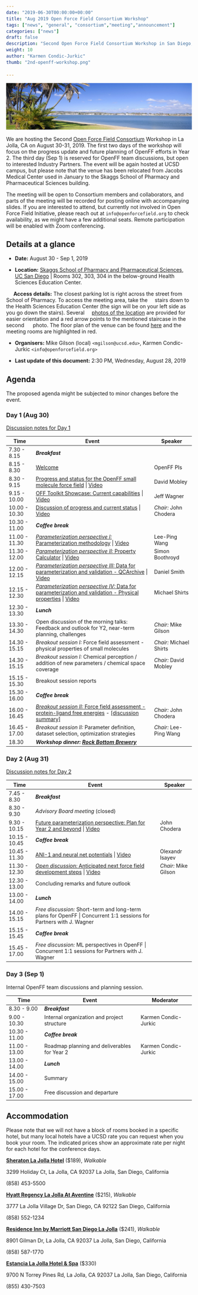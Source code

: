 ```yaml
---
date: "2019-06-30T00:00:00+00:00"
title: "Aug 2019 Open Force Field Consortium Workshop"
tags: ["news", "general", "consortium","meeting","announcement"]
categories: ["news"]
draft: false
description: "Second Open Force Field Consortium Workshop in San Diego, August 30-31 (Sep 1), 2019."
weight: 10
author: "Karmen Condic-Jurkic"
thumb: "2nd-openff-workshop.png"

---
```


![Banner](UCSD-stock-photo.png "Banner")

We are hosting the Second [Open Force Field Consortium](https://openforcefield.org/about/organization/#open-force-field-consortium) Workshop in La Jolla, CA on August 30-31, 2019. The first two days of the workshop will focus on the progress update and future planning of OpenFF efforts in Year 2. The third day (Sep 1) is reserved for OpenFF team discussions, but open to interested Industry Partners. The event will be again hosted at UCSD campus, but please note that the venue has been relocated from Jacobs Medical Center used in January to the Skaggs School of Pharmacy and Pharmaceutical Sciences building.

The meeting will be open to Consortium members and collaborators, and parts of the meeting will be recorded for posting online with accompanying slides. If you are interested to attend, but currently not involved in Open Force Field Initiative, please reach out at `info@openforcefield.org` to check availability, as we might have a few additional seats. Remote participation will be enabled with Zoom conferencing.

## Details at a glance

* **Date:** August 30 - Sep 1, 2019

* **Location:** [Skaggs School of Pharmacy and Pharmaceutical Sciences,
UC San Diego](https://goo.gl/maps/8HC5pCd1hqxGmThJ9) \| Rooms 302, 303, 304 in the below-ground Health Sciences Education Center.

&nbsp;&nbsp;&nbsp;&nbsp;&nbsp;**Access details:** The closest parking lot is right across the street from School of Pharmacy. To access the meeting area, take the &nbsp;&nbsp;&nbsp;&nbsp;stairs down to the Health Sciences Education Center (the sign will be on your left side as you go down the stairs). Several &nbsp;&nbsp;&nbsp;&nbsp;[photos of the location](MeetingVenueGuide.pdf) are provided for easier orientation and a red arrow points to the mentioned staircase in the second &nbsp;&nbsp;&nbsp;&nbsp;&nbsp;photo. The floor plan of the venue can be found [here](HSEC-Floorplan.pdf) and the meeting rooms are highlighted in red.

* **Organisers:** Mike Gilson (local) `<mgilson@ucsd.edu>`, Karmen Condic-Jurkic `<info@openforcefield.org>`

* **Last update of this document:** 2:30 PM, Wednesday, August 28, 2019

## Agenda

The proposed agenda might be subjected to minor changes before the event.

### Day 1 (Aug 30)

[Discussion notes for Day 1](https://docs.google.com/document/d/1z7hZDklgZHPxiR1JfpktGsM8sa0ZS_CW_1bGqfFU0SI/edit?usp=sharing)

Time         | Event | Speaker |
-------------|-------|---------|
7.30 - 8.15 | **_Breakfast_** |
8.15 - 8.30   | [Welcome](https://docs.google.com/presentation/d/1S1sjXe5rSaNzPyAncAsBBHP9-LLPv-D8rgDWWtL1egI/edit?usp=sharing)   |  OpenFF PIs
8.30 - 9.15	| [Progress and status for the OpenFF small molecule force field](https://doi.org/10.5281/zenodo.3405489) \| [Video](https://youtu.be/9mBixafP5yo) | David Mobley     
9.15 - 10.00 | [OFF Toolkit Showcase: Current capabilities](https://doi.org/10.5281/zenodo.3405514) \| [Video](https://youtu.be/Ejx2um9N1ow) | Jeff Wagner  
10.00 - 10.30 | [Discussion of progress and current status](https://doi.org/10.5281/zenodo.3405520) \| [Video](https://youtu.be/OAlJk3ff0Rk) | _Chair:_ John Chodera                                               
10.30 - 11.00 | **_Coffee break_** |                                                 
11.00 - 11.30	| [_Parameterization perspective I:_ Parameterization methodology](https://doi.org/10.5281/zenodo.3405539) \| [Video](https://youtu.be/F_CKbbhiaWQ) | Lee-Ping Wang              
11.30 - 12.00 | [_Parameterization perspective II:_ Property Calculator](https://doi.org/10.5281/zenodo.3405547) \| [Video](https://youtu.be/MBijNBgQJPE)| Simon Boothroyd
12.00 - 12.15 | [_Parameterization perspective III:_ Data for parameterization and validation - QCArchive](https://doi.org/10.5281/zenodo.3405561) \| [Video](https://youtu.be/UfniLKgy78A)  | Daniel Smith
12.15 - 12.30	| [_Parameterization perspective IV:_ Data for parameterization and validation - Physical properties](https://doi.org/10.5281/zenodo.3405567) \| [Video](https://youtu.be/IzK9ehmghKo) | Michael Shirts
12.30 - 13.30 | **_Lunch_**  |                                                           
13.30 - 14.30 | Open discussion of the morning talks: Feedback and outlook for Y2, near-term planning, challenges | _Chair:_ Mike Gilson
14.30 - 15.15 | _Breakout session I:_ Force field assessment - physical properties of small molecules | _Chair:_ Michael Shirts     
14.30 - 15.15 | _Breakout session I:_ Chemical perception / addition of new parameters / chemical space coverage  | _Chair:_ David Mobley  
15.15 - 15.30 | Breakout session reports |                                          
15.30 - 16.00 | **_Coffee break_**  
16.00 - 16.45 | [_Breakout session II:_ Force field assessment - protein-ligand free energies](https://docs.google.com/presentation/d/1VJup7h8lClRzF2Ei_rOF2Hvjx0aFXqYIVNGvhkxBBQ4/edit?usp=sharing) - [[discussion summary]](https://docs.google.com/presentation/d/1PCom76yRm12BXSRJZgLkGRJwt5FgIsVqlBKyoifxJ_A/edit?usp=sharing)  | _Chair:_ John Chodera   
16.45 - 17.00 | _Breakout session II:_ Parameter definition, dataset selection, optimization strategies  | _Chair:_ Lee-Ping Wang                                         
18.30 | **_Workshop dinner:_** [**_Rock Bottom Brewery_**](https://goo.gl/maps/F33PYtCxnw4U9oNQ8)   


### Day 2 (Aug 31)

[Discussion notes for Day 2](https://docs.google.com/document/d/1w_J0vL5BPzIfIl4P8TaN22yMA-AE-1-yrziLinXU4KY/edit?usp=sharing)

Time         | Event | Speaker |
-------------|-------|---------|
7.45 - 8.30 | **_Breakfast_** |
8.30 - 9.30	| _Advisory Board meeting_ (closed) |
9.30 - 10.15	| [Future parameterization perspective: Plan for Year 2 and beyond](https://doi.org/10.5281/zenodo.3405585) \| [Video](https://youtu.be/Tl-MN2yWA9o) | John Chodera
10.15 - 10.45 | **_Coffee break_** |
10.45 - 11.30	| [ANI-1 and neural net potentials](https://doi.org/10.5281/zenodo.3405594) \| [Video](https://youtu.be/QvYL4MaSMCo) | Olexandr Isayev
11.30 - 12.30 | [_Open discussion:_ Anticipated next force field development steps](https://doi.org/10.5281/zenodo.340559) \| [Video](https://youtu.be/iIROGTmxdeA) | _Chair:_ Mike Gilson
12.30 - 13.00 | Concluding remarks and future outlook
13.00 - 14.00 | **_Lunch_** |
14.00 - 15.15 | _Free discussion:_ Short-term and long-term plans for OpenFF  \| Concurrent 1:1 sessions for Partners with J. Wagner |
15.15 - 15.45 | **_Coffee break_** |
15.45 - 17.00 | _Free discussion:_ ML perspectives in OpenFF  \| Concurrent 1:1 sessions for Partners with J. Wagner |



### Day 3 (Sep 1)

Internal OpenFF team discussions and planning session.

Time         | Event | Moderator |
-------------|-------|---------|
8.30 - 9.00 | **_Breakfast_** |
9.00 - 10.30 | Internal organization and project structure |  Karmen Condic-Jurkic
10.30 - 11.00 | **_Coffee break_** |
11.00 - 13.00 | Roadmap planning and deliverables for Year 2 | Karmen Condic-Jurkic
13.00 - 14.00 | **_Lunch_** |
14.00 - 15.00 | Summary
15.00 - 17.00 | Free discussion and departure


## Accommodation

Please note that we will not have a block of rooms booked in a specific hotel, but many local hotels have a UCSD rate you can request when you book your room. The indicated prices show an approximate rate per night for each hotel for the conference days.

[**Sheraton La Jolla Hotel**](https://www.marriott.com/hotels/travel/sanjs-sheraton-la-jolla-hotel) ($189), _Walkable_

3299 Holiday Ct, La Jolla, CA 92037
La Jolla, San Diego, California

(858) 453-5500


[**Hyatt Regency La Jolla At Aventine**](https://www.hyatt.com/en-US/hotel/california/hyatt-regency-la-jolla-at-aventine/jolla) ($215), _Walkable_

3777 La Jolla Village Dr, San Diego, CA 92122
San Diego, California

(858) 552-1234


[**Residence Inn by Marriott San Diego La Jolla**](https://www.marriott.com/hotels/travel/lajca-residence-inn-san-diego-la-jolla/) ($241), _Walkable_

8901 Gilman Dr, La Jolla, CA 92037
La Jolla, San Diego, California

(858) 587-1770


[**Estancia La Jolla Hotel & Spa**](https://meritagecollection.com/estancia-la-jolla) ($330)

9700 N Torrey Pines Rd, La Jolla, CA 92037
La Jolla, San Diego, California

(855) 430-7503
